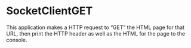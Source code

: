 # SocketClientGET

This application makes a HTTP request to “GET” the HTML page for that URL, then print the HTTP header as well as the HTML for the page to the console. 
